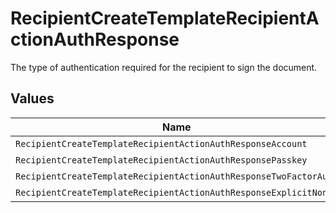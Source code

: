 # RecipientCreateTemplateRecipientActionAuthResponse

The type of authentication required for the recipient to sign the document.


## Values

| Name                                                              | Value                                                             |
| ----------------------------------------------------------------- | ----------------------------------------------------------------- |
| `RecipientCreateTemplateRecipientActionAuthResponseAccount`       | ACCOUNT                                                           |
| `RecipientCreateTemplateRecipientActionAuthResponsePasskey`       | PASSKEY                                                           |
| `RecipientCreateTemplateRecipientActionAuthResponseTwoFactorAuth` | TWO_FACTOR_AUTH                                                   |
| `RecipientCreateTemplateRecipientActionAuthResponseExplicitNone`  | EXPLICIT_NONE                                                     |